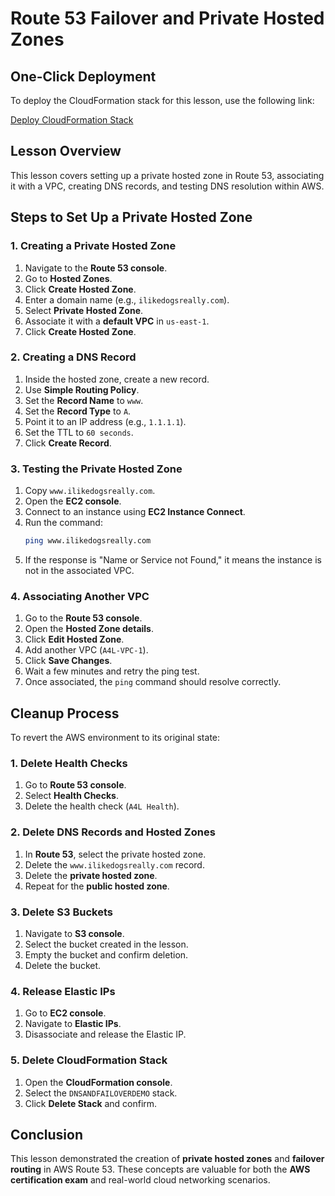 # Route 53 Failover and Private Hosted Zones

## One-Click Deployment

To deploy the CloudFormation stack for this lesson, use the following link:

[Deploy CloudFormation Stack](https://console.aws.amazon.com/cloudformation/home?region=us-east-1#/stacks/create/review?templateURL=https://learn-cantrill-labs.s3.amazonaws.com/awscoursedemos/0027-aws-associate-dns-failover-and-private-zones/A4L_VPC_PUBLICINSTANCE.yaml&stackName=DNSANDFAILOVERDEMO)

## Lesson Overview

This lesson covers setting up a private hosted zone in Route 53, associating it with a VPC, creating DNS records, and testing DNS resolution within AWS.

## Steps to Set Up a Private Hosted Zone

### 1. Creating a Private Hosted Zone

1. Navigate to the **Route 53 console**.
2. Go to **Hosted Zones**.
3. Click **Create Hosted Zone**.
4. Enter a domain name (e.g., `ilikedogsreally.com`).
5. Select **Private Hosted Zone**.
6. Associate it with a **default VPC** in `us-east-1`.
7. Click **Create Hosted Zone**.

### 2. Creating a DNS Record

1. Inside the hosted zone, create a new record.
2. Use **Simple Routing Policy**.
3. Set the **Record Name** to `www`.
4. Set the **Record Type** to `A`.
5. Point it to an IP address (e.g., `1.1.1.1`).
6. Set the TTL to `60 seconds`.
7. Click **Create Record**.

### 3. Testing the Private Hosted Zone

1. Copy `www.ilikedogsreally.com`.
2. Open the **EC2 console**.
3. Connect to an instance using **EC2 Instance Connect**.
4. Run the command:
   ```sh
   ping www.ilikedogsreally.com
   ```
5. If the response is "Name or Service not Found," it means the instance is not in the associated VPC.

### 4. Associating Another VPC

1. Go to the **Route 53 console**.
2. Open the **Hosted Zone details**.
3. Click **Edit Hosted Zone**.
4. Add another VPC (`A4L-VPC-1`).
5. Click **Save Changes**.
6. Wait a few minutes and retry the ping test.
7. Once associated, the `ping` command should resolve correctly.

## Cleanup Process

To revert the AWS environment to its original state:

### 1. Delete Health Checks

1. Go to **Route 53 console**.
2. Select **Health Checks**.
3. Delete the health check (`A4L Health`).

### 2. Delete DNS Records and Hosted Zones

1. In **Route 53**, select the private hosted zone.
2. Delete the `www.ilikedogsreally.com` record.
3. Delete the **private hosted zone**.
4. Repeat for the **public hosted zone**.

### 3. Delete S3 Buckets

1. Navigate to **S3 console**.
2. Select the bucket created in the lesson.
3. Empty the bucket and confirm deletion.
4. Delete the bucket.

### 4. Release Elastic IPs

1. Go to **EC2 console**.
2. Navigate to **Elastic IPs**.
3. Disassociate and release the Elastic IP.

### 5. Delete CloudFormation Stack

1. Open the **CloudFormation console**.
2. Select the `DNSANDFAILOVERDEMO` stack.
3. Click **Delete Stack** and confirm.

## Conclusion

This lesson demonstrated the creation of **private hosted zones** and **failover routing** in AWS Route 53. These concepts are valuable for both the **AWS certification exam** and real-world cloud networking scenarios.
